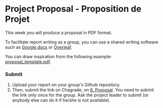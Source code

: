 # Project Proposal - Proposition de Projet

This week you will produce a proposal in PDF format. 

To facilitate report writing as a group, you can use a shared writing software such as [Google docs](https://docs.google.com) or [Overleaf](https://overleaf.com).

You can draw inspiration from the following example: [proposal_template.pdf](proposal_template.pdf).

### Submit

1. Upload your report on your group's Github repository. 
2. Then, submit the link on Chagrade, on [6. Proposal](https://chagrade.lri.fr/). You need to submit the link only once for the group. Ask the project leader to submit (or anybody else can do it if he/she is not available).
